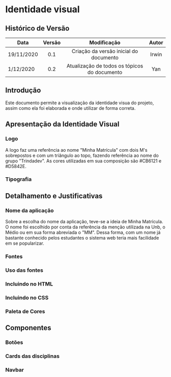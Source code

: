 # Identidade visual
## Histórico de Versão
| Data | Versão | Modificação | Autor |
| --- | :---: | :---: | :---: |
| 19/11/2020 | 0.1 | Criação da versão inicial do documento | Irwin |
| 1/12/2020 | 0.2 | Atualização de todos os tópicos do documento | Yan |
## Introdução
Este documento permite a visualização da identidade visua do projeto, assim como ela foi elaborada e onde utilizar de forma correta.
## Apresentação da Identidade Visual
### Logo
A logo faz uma referência ao nome "Minha Matrícula" com dois M's sobrepostos e com um triângulo ao topo, fazendo referência ao nome do grupo "Trindadev". As cores utilizadas em sua composição são #CB6121 e #D5842E.
### Tipografia
## Detalhamento e Justificativas
### Nome da aplicação
Sobre a escolha do nome da aplicação, teve-se a ideia de Minha Matrícula.
O nome foi escolhido por conta da referência da menção utilizada na Unb, o Médio ou em sua forma abreviada o "MM". Dessa forma, com um nome já bastante conhecido pelos estudantes o sistema web teria mais facilidade em se popularizar.
### Fontes
### Uso das fontes
### Incluindo no HTML
### Incluindo no CSS
### Paleta de Cores
## Componentes
### Botões
### Cards das disciplinas
### Navbar
